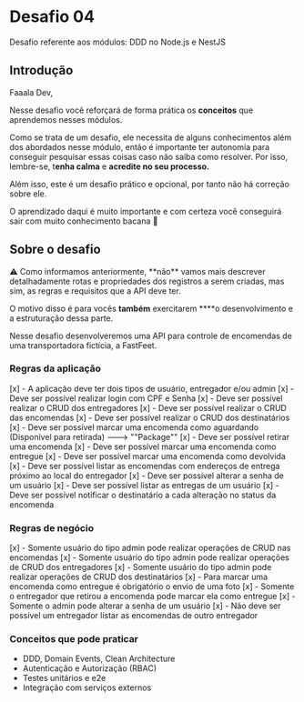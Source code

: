 # Desafio 04

Desafio referente aos módulos: DDD no Node.js e NestJS

## Introdução

Faaala Dev,

Nesse desafio você reforçará de forma prática os **conceitos** que aprendemos nesses módulos.

Como se trata de um desafio, ele necessita de alguns conhecimentos além dos abordados nesse módulo, então é importante ter autonomia para conseguir pesquisar essas coisas caso não saiba como resolver. Por isso, lembre-se, t**enha calma** e **acredite no seu processo.**

Além isso, este é um desafio prático e opcional, por tanto não há correção sobre ele.

O aprendizado daqui é muito importante e com certeza você conseguirá sair com muito conhecimento bacana 💜

## Sobre o desafio

<aside>
⚠️ Como informamos anteriormente, **não** vamos mais descrever detalhadamente rotas e propriedades dos registros a serem criadas, mas sim, as regras e requisitos que a API deve ter.

O motivo disso é para vocês **também** exercitarem \*\*\*\*o desenvolvimento e a estruturação dessa parte.

</aside>

Nesse desafio desenvolveremos uma API para controle de encomendas de uma transportadora fictícia, a FastFeet.

### Regras da aplicação

[x] - A aplicação deve ter dois tipos de usuário, entregador e/ou admin
[x] - Deve ser possível realizar login com CPF e Senha
[x] - Deve ser possível realizar o CRUD dos entregadores
[x] - Deve ser possível realizar o CRUD das encomendas
[x] - Deve ser possível realizar o CRUD dos destinatários
[x] - Deve ser possível marcar uma encomenda como aguardando (Disponível para retirada) ---> ""Package""
[x] - Deve ser possível retirar uma encomenda
[x] - Deve ser possível marcar uma encomenda como entregue
[x] - Deve ser possível marcar uma encomenda como devolvida
[x] - Deve ser possível listar as encomendas com endereços de entrega próximo ao local do entregador
[x] - Deve ser possível alterar a senha de um usuário
[x] - Deve ser possível listar as entregas de um usuário
[x] - Deve ser possível notificar o destinatário a cada alteração no status da encomenda

### Regras de negócio

[x] - Somente usuário do tipo admin pode realizar operações de CRUD nas encomendas
[x] - Somente usuário do tipo admin pode realizar operações de CRUD dos entregadores
[x] - Somente usuário do tipo admin pode realizar operações de CRUD dos destinatários
[x] - Para marcar uma encomenda como entregue é obrigatório o envio de uma foto
[x] - Somente o entregador que retirou a encomenda pode marcar ela como entregue
[x] - Somente o admin pode alterar a senha de um usuário
[x] - Não deve ser possível um entregador listar as encomendas de outro entregador

### Conceitos que pode praticar

- DDD, Domain Events, Clean Architecture
- Autenticação e Autorização (RBAC)
- Testes unitários e e2e
- Integração com serviços externos
